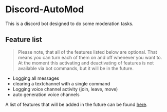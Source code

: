 # Discord-AutoMod
This is a discord bot designed to do some moderation tasks.

## Feature list

> Please note, that all of the features listed below are optional. That means you can turn each of them on and off whenever you want to. At the moment this activating and deactivating of features is not available via bot commands, but it will be in the future.

  * Logging all messages
  * clearing a textchannel with a single command
  * Logging voice channel activity (join, leave, move)
  * auto generation voice channels

A list of features that will be added in the future can be found [here](https://einfachirgendwer0815.github.io/Discord-AutoMod/PlannedFeatures).
